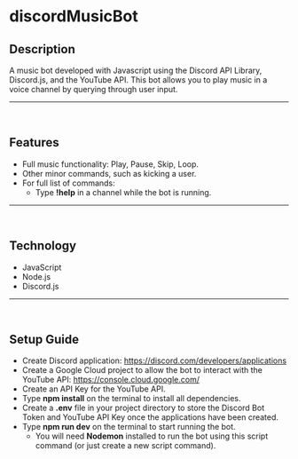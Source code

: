 <h1>discordMusicBot</h1>

<h2>Description</h2>
A music bot developed with Javascript using the Discord API Library, Discord.js, and the YouTube API. This bot allows you to play music in a voice channel by querying through user input.
<hr>
<br>
<h2>Features</h2>

- Full music functionality: Play, Pause, Skip, Loop.
- Other minor commands, such as kicking a user.
- For full list of commands:
    - Type <b>!help</b> in a channel while the bot is running.
<hr>
<br>
<h2>Technology</h2>

- JavaScript
- Node.js
- Discord.js
<hr>
<br>
<h2>Setup Guide</h2>

- Create Discord application: https://discord.com/developers/applications
- Create a Google Cloud project to allow the bot to interact with the YouTube API: https://console.cloud.google.com/
- Create an API Key for the YouTube API.
- Type <b>npm install</b> on the terminal to install all dependencies.
- Create a <b>.env</b> file in your project directory to store the Discord Bot Token and YouTube API Key once the applications have been created.
- Type <b>npm run dev</b> on the terminal to start running the bot.
  - You will need <b>Nodemon</b> installed to run the bot using this script command (or just create a new script command).